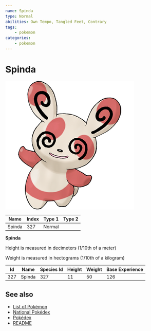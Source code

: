 ```yaml
---
name: Spinda
type: Normal
abilities: Own Tempo, Tangled Feet, Contrary
tags:
    - pokemon
categories:
    - pokemon
---
```


# Spinda


![Spinda](images/327.png)

| **Name** | **Index** | **Type 1** | **Type 2** |
|----|----|----|----|
| Spinda | 327 | Normal  |  |

**Spinda** 


Height is measured in decimeters (1/10th of a meter)

Weight is measured in hectograms (1/10th of a kilogram)

| **Id** | **Name** | **Species Id** | **Height** | **Weight** | **Base Experience** |
|--------|----------|----------------|------------|------------|---------------------|
| 327 | Spinda | 327 | 11 | 50 | 126 |


## See also

- [List of Pokémon](../pokemon.md)
- [National Pokédex](../national_pokedex.md)
- [Pokédex](../pokedex.md)
- [README](../README.md)
